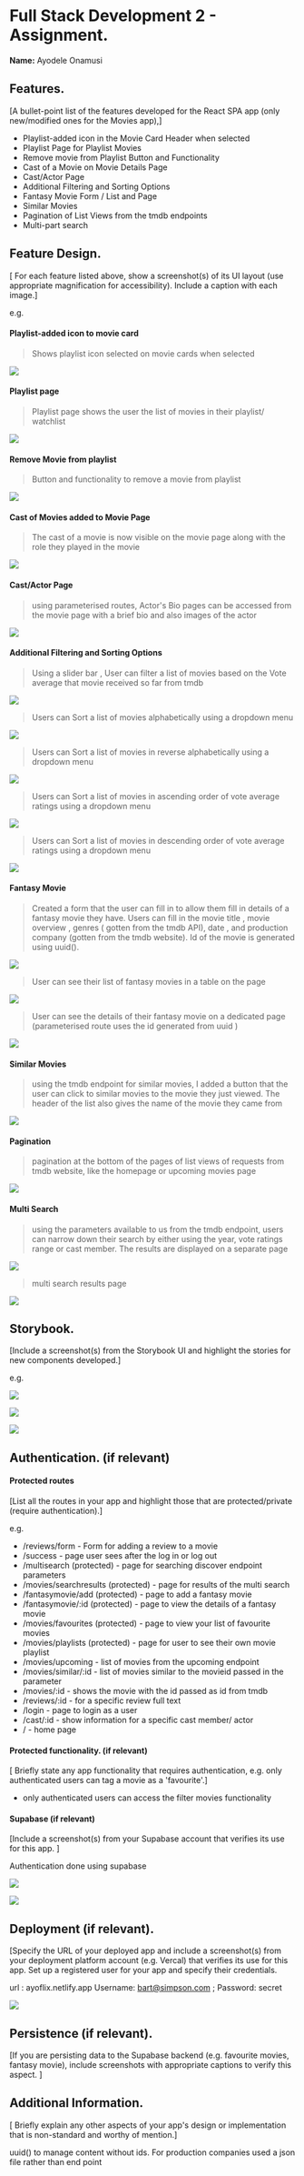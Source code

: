 
# Full Stack Development 2 - Assignment.

__Name:__ Ayodele Onamusi

## Features.

[A bullet-point list of the features developed for the React SPA app (only new/modified ones for the Movies app),]

+ Playlist-added icon in the Movie Card Header when selected
+ Playlist Page for Playlist Movies
+ Remove movie from Playlist Button and Functionality
+ Cast of a Movie on Movie Details Page
+ Cast/Actor Page
+ Additional Filtering and Sorting Options
+ Fantasy Movie Form / List and Page
+ Similar Movies
+ Pagination of List Views from the tmdb endpoints
+ Multi-part search

## Feature Design.

[ For each feature listed above, show a screenshot(s) of its UI layout (use appropriate magnification for accessibility). Include a caption with each image.]

e.g. 
#### Playlist-added icon to movie card

> Shows playlist icon selected on movie cards when selected

![][myimage1]

#### Playlist page 

> Playlist page shows the user the list of movies in their playlist/ watchlist 

![][myimage2]

#### Remove Movie from playlist

> Button and functionality to remove a movie from playlist

![][myimage3]

#### Cast of Movies added to Movie Page

> The cast of a movie is now visible on the movie page along with the role they played in the movie

![][myimage4]

#### Cast/Actor Page

> using parameterised routes, Actor's Bio pages can be accessed from the movie page with a brief bio and also images of the actor 

![][myimage5]

#### Additional Filtering and Sorting Options 

> Using a slider bar , User can filter a list of movies based on the Vote average that movie received so far from tmdb

![][myimage6]

> Users can Sort a list of movies alphabetically using a dropdown menu

![][myimage7]

> Users can Sort a list of movies in reverse alphabetically using a dropdown menu

![][myimage8]

> Users can Sort a list of movies in ascending order of vote average ratings using a dropdown menu

![][myimage9]

> Users can Sort a list of movies in descending order of vote average ratings using a dropdown menu

![][myimage10]

#### Fantasy Movie 

> Created a form that the user can fill in to allow them fill in details of a fantasy movie they have. Users can fill in the movie title , movie overview , genres ( gotten from the tmdb API), date , and production company (gotten from the tmdb website). Id of the movie is generated using uuid().

![][myimage11]

> User can see their list of fantasy movies in a table on the page 

![][myimage12]

> User can see the details of their fantasy movie on a dedicated page (parameterised route uses the id generated from uuid )

![][myimage13]

#### Similar Movies 

> using the tmdb endpoint for similar movies, I added a button that the user can click to similar movies to the movie they just viewed. The header of the list also gives the name of the movie they came from 

![][myimage14]

#### Pagination

> pagination at the bottom of the pages of list views of requests from tmdb website, like the homepage or upcoming movies page

![][myimage15]

#### Multi Search

> using the parameters available to us from the tmdb endpoint, users can narrow down their search by either using the year, vote ratings range or cast member. The results are displayed on a separate page 

![][myimage16]

> multi search results page 

![][myimage17]



## Storybook.

[Include a screenshot(s) from the Storybook UI and highlight the stories for new components developed.]

e.g.

![][myimage18]

![][myimage19]

![][myimage20]

## Authentication. (if relevant)

#### Protected routes 

[List all the routes in your app and highlight those that are protected/private (require authentication).]

e.g.

+ /reviews/form - Form for adding a review to a movie
+ /success - page user sees after the log in or log out
+ /multisearch (protected) - page for searching discover endpoint parameters 
+ /movies/searchresults (protected) - page for results of the multi search 
+ /fantasymovie/add (protected) - page to add a fantasy movie
+ /fantasymovie/:id (protected) - page to view the details of a fantasy movie
+ /movies/favourites (protected) - page to view your list of favourite movies 
+ /movies/playlists (protected) - page for user to see their own movie playlist
+ /movies/upcoming - list of movies from the upcoming endpoint
+ /movies/similar/:id - list of movies similar to the movieid passed in the parameter
+ /movies/:id - shows the movie with the id passed as id from tmdb
+ /reviews/:id - for a specific review full text
+ /login - page to login as a user 
+ /cast/:id - show information for a specific cast member/ actor
+ / - home page



#### Protected functionality. (if relevant)

[ Briefly state any app functionality that requires authentication, e.g. only authenticated users can tag a movie as a 'favourite'.]

- only authenticated users can access the filter movies functionality

#### Supabase (if relevant)

[Include a screenshot(s) from your Supabase account that verifies its use for this app. ]

Authentication done using supabase

![][myimage21]

![][myimage22]




## Deployment (if relevant).

[Specify the URL of your deployed app and include a screenshot(s) from your deployment platform account (e.g. Vercal) that verifies its use for this app. Set up a registered user for your app and specify their credentials.



url : ayoflix.netlify.app
Username: bart@simpson.com ; Password: secret

![][myimage23]


## Persistence (if relevant).

[If you are persisting data to the Supabase backend (e.g. favourite movies, fantasy movie), include screenshots with appropriate captions to verify this aspect. ]

## Additional Information.

[ Briefly explain any other aspects of your app's design or implementation that is non-standard and worthy of mention.]

uuid() to manage content without ids.
For production companies used a json file rather than end point





[myimage1]: ./images/myimage1.png
[myimage2]: ./images/myimage2.png
[myimage3]: ./images/myimage3.png
[myimage4]: ./images/myimage4.png
[myimage5]: ./images/myimage5.png
[myimage6]: ./images/myimage6.png
[myimage7]: ./images/myimage7.png
[myimage8]: ./images/myimage8.png
[myimage9]: ./images/myimage9.png
[myimage10]: ./images/myimage10.png
[myimage11]: ./images/myimage11.png
[myimage12]: ./images/myimage12.png
[myimage13]: ./images/myimage13.png
[myimage14]: ./images/myimage14.png
[myimage15]: ./images/myimage15.png
[myimage16]: ./images/myimage16.png
[myimage17]: ./images/myimage17.png
[myimage18]: ./images/myimage18.png
[myimage19]: ./images/myimage19.png
[myimage20]: ./images/myimage20.png
[myimage21]: ./images/myimage21.png
[myimage22]: ./images/myimage22.png
[myimage23]: ./images/myimage23.png
